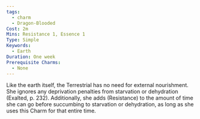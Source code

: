 ```yaml
---
tags:
  - charm
  - Dragon-Blooded
Cost: 2m
Mins: Resistance 1, Essence 1
Type: Simple
Keywords:
  - Earth
Duration: One week
Prerequisite Charms:
  - None
---
```

Like the earth itself, the Terrestrial has no need for external nourishment. She ignores any deprivation penalties from starvation or dehydration (Exalted, p. 232). Additionally, she adds (Resistance) to the amount of time she can go before succumbing to starvation or dehydration, as long as she uses this Charm for that entire time.